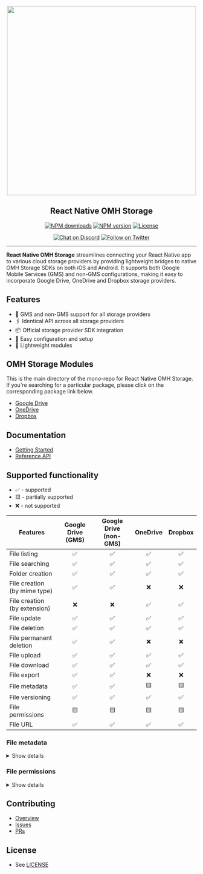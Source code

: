 <p align="center">
  <img width="500px" src="https://openmobilehub.org/wp-content/uploads/sites/13/2024/06/OpenMobileHub-horizontal-color.svg"/><br/>
  <h2 align="center">React Native OMH Storage</h2>
</p>

<p align="center">
  <a href="https://www.npmjs.com/package/@openmobilehub/storage-core"><img src="https://img.shields.io/npm/dm/@openmobilehub/storage-core.svg?style=flat" alt="NPM downloads"/></a>
  <a href="https://www.npmjs.com/package/@openmobilehub/storage-core"><img src="https://img.shields.io/npm/v/@openmobilehub/storage-core.svg?style=flat" alt="NPM version"/></a>
  <a href="https://github.com/openmobilehub/react-native-omh-storage/blob/main/LICENSE"><img src="https://img.shields.io/npm/l/@openmobilehub/storage-core.svg?style=flat" alt="License"/></a>
</p>

<p align="center">
  <a href="https://discord.com/invite/yTAFKbeVMw"><img src="https://img.shields.io/discord/1115727214827278446.svg?style=flat&colorA=7289da&label=Chat%20on%20Discord" alt="Chat on Discord"/></a>
  <a href="https://twitter.com/openmobilehub"><img src="https://img.shields.io/twitter/follow/openmobilehub.svg?style=flat&colorA=1da1f2&colorB=&label=Follow%20on%20Twitter" alt="Follow on Twitter"/></a>
</p>

---

**React Native OMH Storage** streamlines connecting your React Native app to various cloud storage providers by providing lightweight bridges to native OMH Storage SDKs on both iOS and Android. It supports both Google Mobile Services (GMS) and non-GMS configurations, making it easy to incorporate Google Drive, OneDrive and Dropbox storage providers.

## Features

- 📱 GMS and non-GMS support for all storage providers
- 🖇️ Identical API across all storage providers
- 📦 Official storage provider SDK integration
- 🚀 Easy configuration and setup
- 💨 Lightweight modules

## OMH Storage Modules

This is the main directory of the mono-repo for React Native OMH Storage. If you're searching for a particular package, please click on the corresponding package link below.

- [Google Drive](https://openmobilehub.github.io/react-native-omh-storage/docs/googledrive)
- [OneDrive](https://openmobilehub.github.io/react-native-omh-storage/onedrive)
- [Dropbox](https://openmobilehub.github.io/react-native-omh-storage/dropbox)

## Documentation

- [Getting Started](https://openmobilehub.github.io/react-native-omh-storage/docs/getting-started)
- [Reference API](https://openmobilehub.github.io/react-native-omh-storage/docs/api/)

## Supported functionality

- ✅ - supported
- 🟨 - partially supported
- ❌ - not supported

| Features                     | Google Drive (GMS) | Google Drive (non-GMS) | OneDrive | Dropbox |
| ---------------------------- | :----------------: | :--------------------: | :------: | :-----: |
| File listing                 |         ✅         |           ✅           |    ✅    |   ✅    |
| File searching               |         ✅         |           ✅           |    ✅    |   ✅    |
| Folder creation              |         ✅         |           ✅           |    ✅    |   ✅    |
| File creation (by mime type) |         ✅         |           ✅           |    ❌    |   ❌    |
| File creation (by extension) |         ❌         |           ❌           |    ✅    |   ✅    |
| File update                  |         ✅         |           ✅           |    ✅    |   ✅    |
| File deletion                |         ✅         |           ✅           |    ✅    |   ✅    |
| File permanent deletion      |         ✅         |           ✅           |    ❌    |   ❌    |
| File upload                  |         ✅         |           ✅           |    ✅    |   ✅    |
| File download                |         ✅         |           ✅           |    ✅    |   ✅    |
| File export                  |         ✅         |           ✅           |    ❌    |   ❌    |
| File metadata                |         ✅         |           ✅           |    🟨    |   🟨    |
| File versioning              |         ✅         |           ✅           |    ✅    |   ✅    |
| File permissions             |         🟨         |           🟨           |    🟨    |   🟨    |
| File URL                     |         ✅         |           ✅           |    ✅    |   ✅    |

### File metadata

<details>

<summary>Show details</summary>

[`File`](https://openmobilehub.github.io/react-native-omh-storage/docs/api/core/src/classes/File#properties)

| Property     | Google Drive (GMS) | Google Drive (non-GMS) | OneDrive | Dropbox |
| ------------ | :----------------: | :--------------------: | :------: | :-----: |
| id           |         ✅         |           ✅           |    ✅    |   ✅    |
| name         |         ✅         |           ✅           |    ✅    |   ✅    |
| createdTime  |         ✅         |           ✅           |    🟨    |   🟨    |
| modifiedTime |         ✅         |           ✅           |    ✅    |   ✅    |
| parentId     |         ✅         |           ✅           |    ✅    |   ✅    |
| mimeType     |         ✅         |           ✅           |    ✅    |   ✅    |
| extension    |         ✅         |           ✅           |    ✅    |   ✅    |
| size         |         ✅         |           ✅           |    ✅    |   ✅    |

> **OneDrive, Dropbox**: On Android, the `createdTime` property cannot be retrieved for files.

[`Folder`](https://openmobilehub.github.io/react-native-omh-storage/docs/api/core/src/classes/Folder#properties)

| Property     | Google Drive (GMS) | Google Drive (non-GMS) | OneDrive | Dropbox |
| ------------ | :----------------: | :--------------------: | :------: | :-----: |
| id           |         ✅         |           ✅           |    ✅    |   ✅    |
| name         |         ✅         |           ✅           |    ✅    |   ✅    |
| createdTime  |         ✅         |           ✅           |    🟨    |   ❌    |
| modifiedTime |         ✅         |           ✅           |    ✅    |   ❌    |
| parentId     |         ✅         |           ✅           |    ✅    |   ✅    |

> **OneDrive**: On Android, the `createdTime` property cannot be retrieved for folders.

</details>

### File permissions

<details>

<summary>Show details</summary>

[`Permission#properties`](https://openmobilehub.github.io/react-native-omh-storage/api/core/src/classes/Permission#properties)

| Property    | Google Drive (GMS) | Google Drive (non-GMS) | OneDrive | Dropbox |
| ----------- | :----------------: | :--------------------: | :------: | :-----: |
| id          |         ✅         |           ✅           |    ✅    |   🟨    |
| role        |         ✅         |           ✅           |    ✅    |   ✅    |
| isInherited |         🟨         |           🟨           |    ✅    |   ✅    |
| identity    |         ✅         |           ✅           |    ✅    |   ✅    |

> **Google Drive**: The `isInherited` property is available only for items in shared drives.

> **Dropbox**: The `id` corresponds to the underlying identity ID.

[`Permission#extended-by`](https://openmobilehub.github.io/react-native-omh-storage/docs/api/core/src/classes/Permission#extended-by)

| Type        | Google Drive (GMS) | Google Drive (non-GMS) | OneDrive | Dropbox |
| ----------- | :----------------: | :--------------------: | :------: | :-----: |
| User        |         ✅         |           ✅           |    ✅    |   ✅    |
| Group       |         ✅         |           ✅           |    ✅    |   ✅    |
| Domain      |         ✅         |           ✅           |    ❌    |   ❌    |
| Anyone      |         ✅         |           ✅           |    ❌    |   ❌    |
| Device      |         ❌         |           ❌           |    ✅    |   ❌    |
| Application |         ❌         |           ❌           |    ✅    |   ❌    |

[`UserPermission`](https://openmobilehub.github.io/react-native-omh-storage/docs/api/core/src/classes/UserPermission#properties)

| Property       | Google Drive (GMS) | Google Drive (non-GMS) | OneDrive | Dropbox |
| -------------- | :----------------: | :--------------------: | :------: | :-----: |
| id             |         ❌         |           ❌           |    ✅    |   ✅    |
| displayName    |         ✅         |           ✅           |    ✅    |   🟨    |
| emailAddress   |         ✅         |           ✅           |    ❌    |   ✅    |
| expirationTime |         ✅         |           ✅           |    ✅    |   ❌    |
| deleted        |         ✅         |           ✅           |    ❌    |   ❌    |
| photoLink      |         ✅         |           ✅           |    ❌    |   ❌    |
| pendingOwner   |         ❌         |           ✅           |    ❌    |   ❌    |

> **Dropbox**: Invited users who do not have a Dropbox account will not have a `displayName`.

[`GroupPermission`](https://openmobilehub.github.io/react-native-omh-storage/docs/api/core/src/classes/GroupPermission#properties)

| Property       | Google Drive (GMS) | Google Drive (non-GMS) | OneDrive | Dropbox |
| -------------- | :----------------: | :--------------------: | :------: | :-----: |
| id             |         ❌         |           ❌           |    ✅    |   ✅    |
| displayName    |         ✅         |           ✅           |    ✅    |   ✅    |
| emailAddress   |         ✅         |           ✅           |    ❌    |   ❌    |
| expirationTime |         ✅         |           ✅           |    ✅    |   ❌    |
| deleted        |         ✅         |           ✅           |    ❌    |   ❌    |

[`PermissionRole`](https://openmobilehub.github.io/react-native-omh-storage/docs/api/core/src/type-aliases/PermissionRole)

| Role      | Google Drive (GMS) | Google Drive (non-GMS) | OneDrive | Dropbox |
| --------- | :----------------: | :--------------------: | :------: | :-----: |
| owner     |         ✅         |           ✅           |    ✅    |   ✅    |
| writer    |         ✅         |           ✅           |    ✅    |   🟨    |
| commenter |         ✅         |           ✅           |    ❌    |   ✅    |
| reader    |         ✅         |           ✅           |    ✅    |   🟨    |

> **Dropbox**:
>
> - While the `reader` role is documented in the API, Dropbox does not support granting this role. Attempting to do so will throw an exception with the user message: `viewer_no_comment isn’t yet supported`.
> - Dropbox also does not support granting the `writer` role for uploaded files. Any attempt will result in an exception with the user message: `You don’t have permission to perform this action`.

[`PermissionRecipient`](https://openmobilehub.github.io/react-native-omh-storage/docs/api/core/src/type-aliases/PermissionRecipient)

| Type         | Google Drive (GMS) | Google Drive (non-GMS) | OneDrive | Dropbox |
| ------------ | :----------------: | :--------------------: | :------: | :-----: |
| user         |         ✅         |           ✅           |    ✅    |   ✅    |
| group        |         ✅         |           ✅           |    ✅    |   ❌    |
| domain       |         ✅         |           ✅           |    ❌    |   ❌    |
| anyone       |         ✅         |           ✅           |    ❌    |   ❌    |
| objectId     |         ❌         |           ❌           |    ✅    |   ✅    |
| alias        |         ❌         |           ❌           |    ✅    |   ❌    |

> **Dropbox**: To invite a group, use `objectId` and provide the group ID.

</details>

## Contributing

- [Overview](https://openmobilehub.github.io/react-native-omh-storage/docs/contributing)
- [Issues](https://github.com/openmobilehub/react-native-omh-storage/issues)
- [PRs](https://github.com/openmobilehub/react-native-omh-storage/pulls)

## License

- See [LICENSE](https://github.com/openmobilehub/react-native-omh-storage/blob/main/LICENSE)
